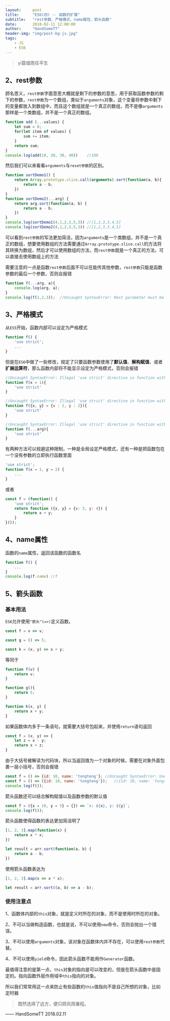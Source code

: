 ```yaml
---
layout:     post
title:      "ES6(四) -- 函数的扩展"
subtitle: 	"rest参数、严格模式、name属性、箭头函数"
date:       2018-02-11 12:00:00
author:     "HandSomeTT"
header-img: "img/post-bg-js.jpg"
tags:
    - JS
    - ES6
---
```


>yi蓑烟雨任平生



## 2、rest参数

顾名思义，`rest参数`字面意思大概就是剩下的参数的意思，用于获取函数参数的剩下的参数，`rest参数`为一个数组，类似于`arguments`对象，这个变量将参数中剩下的变量都放入到数组中，而且这个数组就是一个真正的数组，而不是像`arguments`那样是一个类数组，并不是一个真正的数组。

```js
function add (...values) {
	let sum = 0;
	for(let item of values) {
		sum += item;
	}
	return sum;
}
console.log(add(10, 20, 30, 40))	//100
```

然后我们可以来看看`arguments`与`reset参数`的区别。
```js
function sortDemo1() {
	return Array.prototype.slice.call(arguments).sort(function(a, b){
		return a - b;
	})
}
function sortDemo2(...arg) {
	return arg.sort(function(a, b) {
		return a - b;
	})
}
console.log(sortDemo1(4,1,2,3,5,3))	//[1,2,3,3,4,5]
console.log(sortDemo2(4,1,2,3,5,3))	//[1,2,3,3,4,5]
```
可以看到`rest参数`的写法更加简洁，因为`arguments`是一个类数组，并不是一个真正的数组，想要使用数组的方法需要通过`Array.prototype.slice.call`的方法将其转换为数组，然后才可以使用数组的方法，而`rest参数`就是一个真正的方法，可以直接去使用数组上的方法

需要注意的一点是函数`rest参数`后面不可以在能传其他参数，`rest参数`只能是函数参数的最后一个参数，否则会报错
```js
function f(...arg, a){
	console.log(arg, a);
}
console.log(f(1,2,3));	//Uncaught SyntaxError: Rest parameter must be last formal parameter
```


## 3、严格模式

从`ES5`开始，函数内部可以设定为严格模式
```js
function f() {
	'use strict';
	...
}
```

但是在`ES6`中做了一些修改，规定了只要函数参数使用了**默认值**、**解构赋值**、或者**扩展运算符**，那么函数内部将不能显示设定为严格模式，否则会报错

```js
//Uncaught SyntaxError: Illegal 'use strict' directive in function with non-simple parameter list
function f(x = 1){
	'use strict'
}

//Uncaught SyntaxError: Illegal 'use strict' directive in function with non-simple parameter list
function f({x, y} = {x : 1, y : 2}){
	'use strict'
}

//Uncaught SyntaxError: Illegal 'use strict' directive in function with non-simple parameter list
function f(...arg){
	'use strict'
}
```

有两种方法可以规避这种限制，一种是全局设定严格模式，还有一种是把函数包在一个没有参数的立即执行函数里面
```js
'use strict';
function f(x = 1, y = 2) {
	...
}
```
或者
```js
const f = (function() {
	'use strict';
	return function ({x, y} = {x: 3, y: 4}) {
		return x + y;
	}
}());
```

## 4、name属性

函数的`name`属性，返回该函数的函数名
```js
function f() {
	...
}
console.log(f.name)	//f
```

## 5、箭头函数

### 基本用法

`ES6`允许使用`"箭头"(=>)`定义函数。
```js
const f = v => v;

const g = () => 5;

const k = (x, y) => x + y;
```
等同于
```js
function f(v) {
	return v;
}

function g(){
	return 5;
}

function k(x, y) {
	return x + y;
}
```

如果函数体内多于一条语句，就需要大括号包起来，并使用`return`语句返回
```js
const f = (x, y) => {
	let z = x - y;
	return x + z;
}
```

由于大括号被解读为代码块，所以当返回值为一个对象的时候，需要在对象外面包裹一层小括号，否则会报错
```js
const f = () => {id: 10, name: 'tongteng'};	//Uncaught SyntaxError: Unexpected token :
const f = () => ({id: 10, name: 'tongteng'});	//{id: 10, name: 'tongteng'}
console.log(f());
```

箭头函数还可以结合解构赋值以及函数参数的默认值
```js
const f = ({x = 10, y = 5} = {}) => `x: ${x}, y: ${y}`;
console.log(f()); 
```

箭头函数使得函数的表达更加简洁明了
```js
[1, 2, 3].map(function(x) {
	return x * x;
})

let result = arr.sort(function(a, b) {
	return a - b;
})
```
使用箭头函数表达为
```js
[1, 2, 3].map(x => x * x);

let result = arr.sort((a, b) => a - b);
```

### 使用注意点

1、函数体内部的`this`对象，就是定义时所在的对象，而不是使用时所在的对象。

2、不可以当做构造函数，也就是说，不可以使用`new`命令，否则会抛出一个错误。

3、不可以使用`arguments`对象，该对象在函数体内并不存在，可以使用`rest参数`代替。

4、不可以使用`yield`命令，因此箭头函数不能用作`Generator`函数。

最值得注意的是第一点，`this`对象的指向是可以改变的，但是在箭头函数中是固定的。指向函数外层作用域中`this`指向的对象。

所以我们常常用这一点来防止有些函数的`this`值指向不是自己所想的对象，比如定时器






>既然选择了远方，便只顾风雨兼程。

—— HandSomeTT 2018.02.11